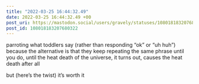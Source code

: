 ```yaml
---
title: "2022-03-25 16:44:32.49"
date: 2022-03-25 16:44:32.49 +00
post_uri: https://mastodon.social/users/gravely/statuses/108018183207680322
post_id: 108018183207680322
---
```

parroting what toddlers say (rather than responding “ok” or “uh huh”) because the alternative is that they keep repeating the same phrase until you do, until the heat death of the universe, it turns out, causes the heat death after all

but (here’s the twist) it’s worth it


